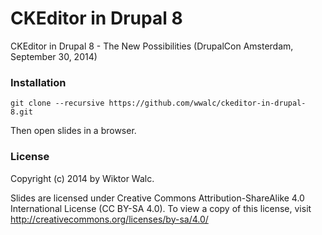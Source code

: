 CKEditor in Drupal 8
====================

CKEditor in Drupal 8 - The New Possibilities
(DrupalCon Amsterdam, September 30, 2014)

### Installation

```
git clone --recursive https://github.com/wwalc/ckeditor-in-drupal-8.git
```
Then open slides in a browser.

### License

Copyright (c) 2014 by Wiktor Walc.

Slides are licensed under Creative Commons Attribution-ShareAlike 4.0 International License (CC BY-SA 4.0). To view a copy of this license, visit http://creativecommons.org/licenses/by-sa/4.0/

